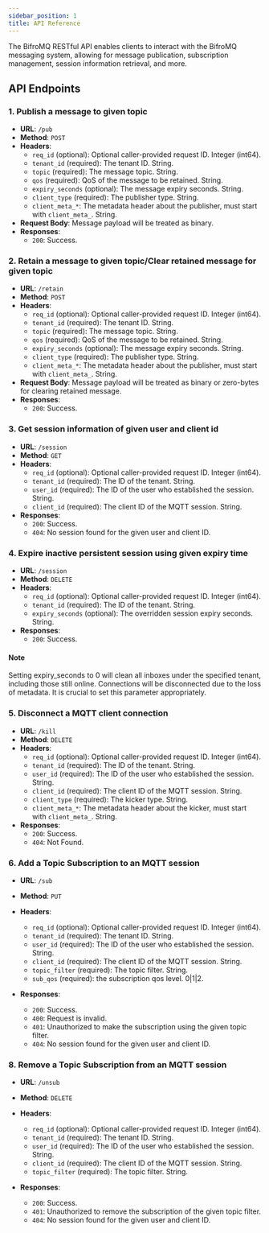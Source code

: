 ```yaml
---
sidebar_position: 1 
title: API Reference
---
```


The BifroMQ RESTful API enables clients to interact with the BifroMQ messaging system, allowing for message publication, subscription management, session information retrieval, and more.

## API Endpoints

### 1. Publish a message to given topic

- **URL**: `/pub`
- **Method**: `POST`
- **Headers**:
    - `req_id` (optional): Optional caller-provided request ID. Integer (int64).
    - `tenant_id` (required): The tenant ID. String.
    - `topic` (required): The message topic. String.
    - `qos` (required): QoS of the message to be retained. String.
    - `expiry_seconds` (optional): The message expiry seconds. String.
    - `client_type` (required): The publisher type. String.
    - `client_meta_*`: The metadata header about the publisher, must start with `client_meta_`. String.
- **Request Body**: Message payload will be treated as binary.
- **Responses**:
    - `200`: Success.

### 2. Retain a message to given topic/Clear retained message for given topic

- **URL**: `/retain`
- **Method**: `POST`
- **Headers**:
    - `req_id` (optional): Optional caller-provided request ID. Integer (int64).
    - `tenant_id` (required): The tenant ID. String.
    - `topic` (required): The message topic. String.
    - `qos` (required): QoS of the message to be retained. String.
    - `expiry_seconds` (optional): The message expiry seconds. String.
    - `client_type` (required): The publisher type. String.
    - `client_meta_*`: The metadata header about the publisher, must start with `client_meta_`. String.
- **Request Body**: Message payload will be treated as binary or zero-bytes for clearing retained message.
- **Responses**:
    - `200`: Success.

### 3. Get session information of given user and client id

- **URL**: `/session`
- **Method**: `GET`
- **Headers**:
    - `req_id` (optional): Optional caller-provided request ID. Integer (int64).
    - `tenant_id` (required): The ID of the tenant. String.
    - `user_id` (required): The ID of the user who established the session. String.
    - `client_id` (required): The client ID of the MQTT session. String.
- **Responses**:
    - `200`: Success.
    - `404`: No session found for the given user and client ID.

### 4. Expire inactive persistent session using given expiry time

- **URL**: `/session`
- **Method**: `DELETE`
- **Headers**:
    - `req_id` (optional): Optional caller-provided request ID. Integer (int64).
    - `tenant_id` (required): The ID of the tenant. String.
    - `expiry_seconds` (optional): The overridden session expiry seconds. String.
- **Responses**:
    - `200`: Success.
#### Note
Setting expiry_seconds to 0 will clean all inboxes under the specified tenant, including those still
online. Connections will be disconnected due to the loss of metadata. It is crucial to set this parameter appropriately.

### 5. Disconnect a MQTT client connection

- **URL**: `/kill`
- **Method**: `DELETE`
- **Headers**:
    - `req_id` (optional): Optional caller-provided request ID. Integer (int64).
    - `tenant_id` (required): The ID of the tenant. String.
    - `user_id` (required): The ID of the user who established the session. String.
    - `client_id` (required): The client ID of the MQTT session. String.
    - `client_type` (required): The kicker type. String.
    - `client_meta_*`: The metadata header about the kicker, must start with `client_meta_`. String.
- **Responses**:
    - `200`: Success.
    - `404`: Not Found.

### 6. Add a Topic Subscription to an MQTT session

- **URL**: `/sub`
- **Method**: `PUT`
- **Headers**:
    - `req_id` (optional): Optional caller-provided request ID. Integer (int64).
    - `tenant_id` (required): The tenant ID. String.
    - `user_id` (required): The ID of the user who established the session. String.
    - `client_id` (required): The client ID of the MQTT session. String.
    - `topic_filter` (required): The topic filter. String.
    - `sub_qos` (required): the subscription qos level. 0|1|2.

- **Responses**:
    - `200`: Success.
    - `400`: Request is invalid.
    - `401`: Unauthorized to make the subscription using the given topic filter.
    - `404`: No session found for the given user and client ID.

### 8. Remove a Topic Subscription from an MQTT session

- **URL**: `/unsub`
- **Method**: `DELETE`
- **Headers**:
    - `req_id` (optional): Optional caller-provided request ID. Integer (int64).
    - `tenant_id` (required): The tenant ID. String.
    - `user_id` (required): The ID of the user who established the session. String.
    - `client_id` (required): The client ID of the MQTT session. String.
    - `topic_filter` (required): The topic filter. String.

- **Responses**:
    - `200`: Success.
    - `401`: Unauthorized to remove the subscription of the given topic filter.
    - `404`: No session found for the given user and client ID.